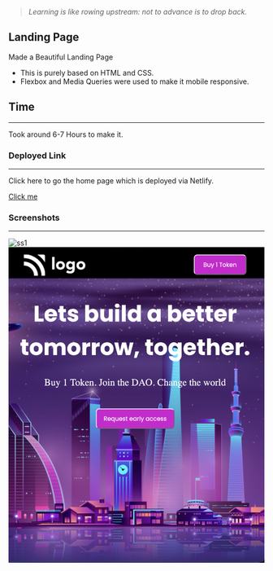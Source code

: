 > *Learning is like rowing upstream: not to advance is to drop back.*

## Landing Page
Made a Beautiful Landing Page 
- This is purely based on HTML and CSS. 
- Flexbox and Media Queries were used to make it mobile responsive.

## Time 
___
Took around 6-7 Hours to make it.

### Deployed Link
___
Click here to go the home page which is deployed via Netlify.

[Click me](https://verdant-crisp-1e8f07.netlify.app)

### Screenshots
___

![ss1](./assets/Screenshot%202022-08-05%20at%2012.57.59%20AM.png)
![ss2](./assets/Screenshot%202022-08-26%20at%202.36.44%20PM.png)